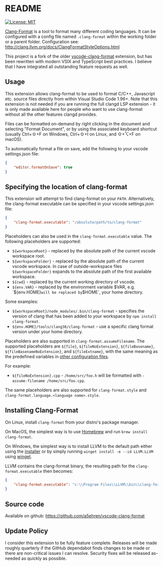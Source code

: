 # README

[![License: MIT](https://img.shields.io/badge/license-MIT-orange.svg)](https://github.com/a5ehren/vscode-clang-format/blob/master/LICENSE)

[Clang-Format](http://clang.llvm.org/docs/ClangFormat.html) is a tool to format many different coding languages. It can be configured with a config file named `.clang-format` within the working folder or a parent folder. Configuration see: http://clang.llvm.org/docs/ClangFormatStyleOptions.html

This project is a fork of the older [vscode-clang-format](https://github.com/xaverh/vscode-clang-format) extension, but has been rewritten with modern VSIX and TypeScript best practices. I believe that I have integrated all outstanding feature requests as well.

## Usage

This extension allows clang-format to be used to format C/C++, Javascript etc.
source files directly from within Visual Studio Code 1.96+. Note that this
extension is not needed if you are running the full clangd LSP extension -
it is only made available here for people who want to use clang-format without
all the other features clangd provides.

Files can be formatted on-demand by right clicking in the document and
selecting "Format Document", or by using the associated keyboard shortcut
(usually Ctrl+⇧+F on Windows, Ctrl+⇧+I on Linux, and ⇧+⌥+F on macOS).

To automatically format a file on save, add the following to your
vscode settings.json file:

```json
{
    "editor.formatOnSave": true
}
```

## Specifying the location of clang-format

This extension will attempt to find clang-format on your `PATH`.
Alternatively, the clang-format executable can be specified in your vscode
settings.json file:

```json
{
    "clang-format.executable": "/absolute/path/to/clang-format"
}
```

Placeholders can also be used in the `clang-format.executable` value.
The following placeholders are supported:

- `${workspaceRoot}` - replaced by the absolute path of the current vscode
  workspace root.
- `${workspaceFolder}` - replaced by the absolute path of the current vscode 
  workspace. In case of outside-workspace files `${workspaceFolder}` expands 
  to the absolute path of the first available workspace.
- `${cwd}` - replaced by the current working directory of vscode.
- `${env.VAR}` - replaced by the environment variable $VAR, e.g. `${env.HOME}`
  will be replaced by `$HOME`, your home directory.

Some examples:

- `${workspaceRoot}/node_modules/.bin/clang-format` - specifies the version of
  clang that has been added to your workspace by `npm install clang-format`.
- `${env.HOME}/tools/clang38/clang-format` - use a specific clang format version
  under your home directory.

Placeholders are also supported in `clang-format.assumeFilename`. The supported
placeholders are `${file}`, `${fileNoExtension}`, `${fileBasename}`,
`${fileBasenameNoExtension}`, and `${fileExtname}`, with the same meaning as the
predefined variables in [other configuration files](https://code.visualstudio.com/docs/editor/variables-reference).

For example:
- `${fileNoExtension}.cpp` - `/home/src/foo.h` will be formatted with
  `-assume-filename /home/src/foo.cpp`.

The same placeholders are also supported for `clang-format.style` and `clang-format.language.<language name>.style`.

## Installing Clang-Format

On Linux, install `clang-format` from your distro's package manager.

On MacOS, the simplest way is to use [Homebrew](https://brew.sh/) and run `brew install clang-format`.

On Windows, the simplest way is to install LLVM to the default path either using the [installer](https://llvm.org/) or by simply running `winget install -e --id LLVM.LLVM` using [winget](https://learn.microsoft.com/en-us/windows/package-manager/winget/). 

LLVM contains the clang-format binary, the resulting path for the `clang-format.executable` then becomes:
```json
{
    "clang-format.executable": "c:\\Program Files\\LLVM\\bin\\clang-format.exe"
}
```

## Source code
Available on github: https://github.com/a5ehren/vscode-clang-format

## Update Policy
I consider this extension to be fully feature complete. Releases will be made roughly quarterly if the GitHub dependabot finds changes to be made or there are non-critical issues I can resolve. Security fixes will be released as-needed as quickly as possible.
